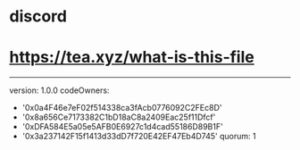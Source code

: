 # discord
# https://tea.xyz/what-is-this-file
---
version: 1.0.0
codeOwners:
  - '0x0a4F46e7eF02f514338ca3fAcb0776092C2FEc8D'
  - '0x8a656Ce7173382C1bD18aC8a2409Eac25f11Dfcf'
  - '0xDFA584E5a05e5AFB0E6927c1d4cad55186D89B1F'
  - '0x3a237142F15f1413d33dD7f720E42EF47Eb4D745'
quorum: 1
